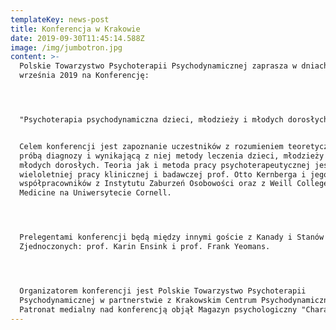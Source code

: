 ```yaml
---
templateKey: news-post
title: Konferencja w Krakowie
date: 2019-09-30T11:45:14.588Z
image: /img/jumbotron.jpg
content: >-
  Polskie Towarzystwo Psychoterapii Psychodynamicznej zaprasza w dniach 5-6
  września 2019 na Konferencję:




  "Psychoterapia psychodynamiczna dzieci, młodzieży i młodych dorosłych"


  Celem konferencji jest zapoznanie uczestników z rozumieniem teoretycznym,
  próbą diagnozy i wynikającą z niej metody leczenia dzieci, młodzieży oraz
  młodych dorosłych. Teoria jak i metoda pracy psychoterapeutycznej jest efektem
  wieloletniej pracy klinicznej i badawczej prof. Otto Kernberga i jego
  współpracowników z Instytutu Zaburzeń Osobowości oraz z Weill College of
  Medicine na Uniwersytecie Cornell.




  Prelegentami konferencji będą między innymi goście z Kanady i Stanów
  Zjednoczonych: prof. Karin Ensink i prof. Frank Yeomans.




  Organizatorem konferencji jest Polskie Towarzystwo Psychoterapii
  Psychodynamicznej w partnerstwie z Krakowskim Centrum Psychodynamicznym.
  Patronat medialny nad konferencją objął Magazyn psychologiczny "Charaktery"
---
```


